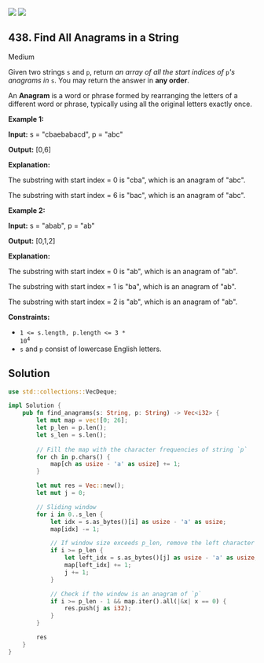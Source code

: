 [![](https://img.shields.io/github/stars/javadev/LeetCode-in-All?label=Stars&style=flat-square)](https://github.com/javadev/LeetCode-in-All)
[![](https://img.shields.io/github/forks/javadev/LeetCode-in-All?label=Fork%20me%20on%20GitHub%20&style=flat-square)](https://github.com/javadev/LeetCode-in-All/fork)

## 438\. Find All Anagrams in a String

Medium

Given two strings `s` and `p`, return _an array of all the start indices of_ `p`_'s anagrams in_ `s`. You may return the answer in **any order**.

An **Anagram** is a word or phrase formed by rearranging the letters of a different word or phrase, typically using all the original letters exactly once.

**Example 1:**

**Input:** s = "cbaebabacd", p = "abc"

**Output:** [0,6]

**Explanation:** 

The substring with start index = 0 is "cba", which is an anagram of "abc". 

The substring with start index = 6 is "bac", which is an anagram of "abc".

**Example 2:**

**Input:** s = "abab", p = "ab"

**Output:** [0,1,2]

**Explanation:** 

The substring with start index = 0 is "ab", which is an anagram of "ab". 

The substring with start index = 1 is "ba", which is an anagram of "ab". 

The substring with start index = 2 is "ab", which is an anagram of "ab".

**Constraints:**

*   <code>1 <= s.length, p.length <= 3 * 10<sup>4</sup></code>
*   `s` and `p` consist of lowercase English letters.

## Solution

```rust
use std::collections::VecDeque;

impl Solution {
    pub fn find_anagrams(s: String, p: String) -> Vec<i32> {
        let mut map = vec![0; 26];
        let p_len = p.len();
        let s_len = s.len();
        
        // Fill the map with the character frequencies of string `p`
        for ch in p.chars() {
            map[ch as usize - 'a' as usize] += 1;
        }

        let mut res = Vec::new();
        let mut j = 0;

        // Sliding window
        for i in 0..s_len {
            let idx = s.as_bytes()[i] as usize - 'a' as usize;
            map[idx] -= 1;

            // If window size exceeds p_len, remove the left character
            if i >= p_len {
                let left_idx = s.as_bytes()[j] as usize - 'a' as usize;
                map[left_idx] += 1;
                j += 1;
            }

            // Check if the window is an anagram of `p`
            if i >= p_len - 1 && map.iter().all(|&x| x == 0) {
                res.push(j as i32);
            }
        }

        res
    }
}
```